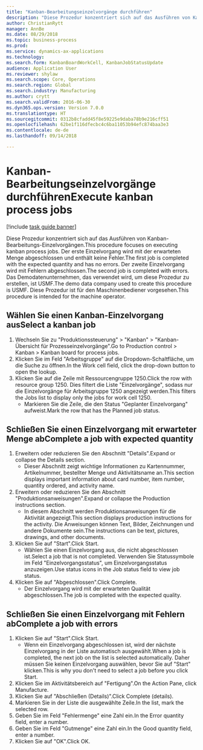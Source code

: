 ```yaml
--- 
title: "Kanban-Bearbeitungseinzelvorgänge durchführen"
description: "Diese Prozedur konzentriert sich auf das Ausführen von Kanban-Bearbeitungs-Einzelvorgängen."
author: ChristianRytt
manager: AnnBe
ms.date: 08/29/2018
ms.topic: business-process
ms.prod: 
ms.service: dynamics-ax-applications
ms.technology: 
ms.search.form: KanbanBoardWorkCell, KanbanJobStatusUpdate
audience: Application User
ms.reviewer: shylaw
ms.search.scope: Core, Operations
ms.search.region: Global
ms.search.industry: Manufacturing
ms.author: crytt
ms.search.validFrom: 2016-06-30
ms.dyn365.ops.version: Version 7.0.0
ms.translationtype: HT
ms.sourcegitcommit: 0312b8cfadd45f8e59225e9daba78b9e216cff51
ms.openlocfilehash: 62be1f116dfecbc4c6ba11053b94efc874baa3e3
ms.contentlocale: de-de
ms.lasthandoff: 09/14/2018

---
```

# <a name="execute-kanban-process-jobs"></a><span data-ttu-id="90b43-103">Kanban-Bearbeitungseinzelvorgänge durchführen</span><span class="sxs-lookup"><span data-stu-id="90b43-103">Execute kanban process jobs</span></span>

[!include [task guide banner](../../includes/task-guide-banner.md)]

<span data-ttu-id="90b43-104">Diese Prozedur konzentriert sich auf das Ausführen von Kanban-Bearbeitungs-Einzelvorgängen.</span><span class="sxs-lookup"><span data-stu-id="90b43-104">This procedure focuses on executing kanban process jobs.</span></span> <span data-ttu-id="90b43-105">Der erste Einzelvorgang wird mit der erwarteten Menge abgeschlossen und enthält keine Fehler.</span><span class="sxs-lookup"><span data-stu-id="90b43-105">The first job is completed with the expected quantity and has no errors.</span></span> <span data-ttu-id="90b43-106">Der zweite Einzelvorgang wird mit Fehlern abgeschlossen.</span><span class="sxs-lookup"><span data-stu-id="90b43-106">The second job is completed with errors.</span></span> <span data-ttu-id="90b43-107">Das Demodatenunternehmen, das verwendet wird, um diese Prozedur zu erstellen, ist USMF.</span><span class="sxs-lookup"><span data-stu-id="90b43-107">The demo data company used to create this procedure is USMF.</span></span> <span data-ttu-id="90b43-108">Diese Prozedur ist für den Maschinenbediener vorgesehen.</span><span class="sxs-lookup"><span data-stu-id="90b43-108">This procedure is intended for the machine operator.</span></span>


## <a name="select-a-kanban-job"></a><span data-ttu-id="90b43-109">Wählen Sie einen Kanban-Einzelvorgang aus</span><span class="sxs-lookup"><span data-stu-id="90b43-109">Select a kanban job</span></span>
1. <span data-ttu-id="90b43-110">Wechseln Sie zu "Produktionssteuerung" > "Kanban" > "Kanban-Übersicht für Prozesseinzelvorgänge".</span><span class="sxs-lookup"><span data-stu-id="90b43-110">Go to Production control > Kanban > Kanban board for process jobs.</span></span>
2. <span data-ttu-id="90b43-111">Klicken Sie im Feld "Arbeitsgruppe" auf die Dropdown-Schaltfläche, um die Suche zu öffnen.</span><span class="sxs-lookup"><span data-stu-id="90b43-111">In the Work cell field, click the drop-down button to open the lookup.</span></span>
3. <span data-ttu-id="90b43-112">Klicken Sie auf die Zeile mit Ressourcengruppe 1250.</span><span class="sxs-lookup"><span data-stu-id="90b43-112">Click the row with resource group 1250.</span></span> <span data-ttu-id="90b43-113">Dies filtert die Liste "Einzelvorgänge", sodass nur die Einzelvorgänge für Arbeitsgruppe 1250 angezeigt werden.</span><span class="sxs-lookup"><span data-stu-id="90b43-113">This filters the Jobs list to display only the jobs for work cell 1250.</span></span>
    * <span data-ttu-id="90b43-114">Markieren Sie die Zeile, die den Status "Geplanter Einzelvorgang" aufweist.</span><span class="sxs-lookup"><span data-stu-id="90b43-114">Mark the row that has the Planned job status.</span></span>  

## <a name="complete-a-job-with-expected-quantity"></a><span data-ttu-id="90b43-115">Schließen Sie einen Einzelvorgang mit erwarteter Menge ab</span><span class="sxs-lookup"><span data-stu-id="90b43-115">Complete a job with expected quantity</span></span>
1. <span data-ttu-id="90b43-116">Erweitern oder reduzieren Sie den Abschnitt "Details".</span><span class="sxs-lookup"><span data-stu-id="90b43-116">Expand or collapse the Details section.</span></span>
    * <span data-ttu-id="90b43-117">Dieser Abschnitt zeigt wichtige Informationen zu Kartennummer, Artikelnummer, bestellter Menge und Aktivitätsname an.</span><span class="sxs-lookup"><span data-stu-id="90b43-117">This section displays important information about card number, item number, quantity ordered, and activity name.</span></span>  
2. <span data-ttu-id="90b43-118">Erweitern oder reduzieren Sie den Abschnitt "Produktionsanweisungen".</span><span class="sxs-lookup"><span data-stu-id="90b43-118">Expand or collapse the Production instructions section.</span></span>
    * <span data-ttu-id="90b43-119">In diesem Abschnitt werden Produktionsanweisungen für die Aktivität angezeigt.</span><span class="sxs-lookup"><span data-stu-id="90b43-119">This section displays production instructions for the activity.</span></span> <span data-ttu-id="90b43-120">Die Anweisungen können Text, Bilder, Zeichnungen und andere Dokumente sein.</span><span class="sxs-lookup"><span data-stu-id="90b43-120">The instructions can be text, pictures, drawings, and other documents.</span></span>  
3. <span data-ttu-id="90b43-121">Klicken Sie auf "Start".</span><span class="sxs-lookup"><span data-stu-id="90b43-121">Click Start.</span></span>
    * <span data-ttu-id="90b43-122">Wählen Sie einen Einzelvorgang aus, die nicht abgeschlossen ist.</span><span class="sxs-lookup"><span data-stu-id="90b43-122">Select a job that is not completed.</span></span> <span data-ttu-id="90b43-123">Verwenden Sie Statussymbole im Feld "Einzelvorgangsstatus", um Einzelvorgangsstatus anzuzeigen.</span><span class="sxs-lookup"><span data-stu-id="90b43-123">Use status icons in the Job status field to view job status.</span></span>      
4. <span data-ttu-id="90b43-124">Klicken Sie auf "Abgeschlossen".</span><span class="sxs-lookup"><span data-stu-id="90b43-124">Click Complete.</span></span>
    * <span data-ttu-id="90b43-125">Der Einzelvorgang wird mit der erwarteten Qualität abgeschlossen.</span><span class="sxs-lookup"><span data-stu-id="90b43-125">The job is completed with the expected quality.</span></span>  

## <a name="complete-a-job-with-errors"></a><span data-ttu-id="90b43-126">Schließen Sie einen Einzelvorgang mit Fehlern ab</span><span class="sxs-lookup"><span data-stu-id="90b43-126">Complete a job with errors</span></span>
1. <span data-ttu-id="90b43-127">Klicken Sie auf "Start".</span><span class="sxs-lookup"><span data-stu-id="90b43-127">Click Start.</span></span>
    * <span data-ttu-id="90b43-128">Wenn ein Einzelvorgang abgeschlossen ist, wird der nächste Einzelvorgang in der Liste automatisch ausgewählt.</span><span class="sxs-lookup"><span data-stu-id="90b43-128">When a job is completed, the next job on the list is selected automatically.</span></span> <span data-ttu-id="90b43-129">Daher müssen Sie keinen Einzelvorgang auswählen, bevor Sie auf "Start" klicken.</span><span class="sxs-lookup"><span data-stu-id="90b43-129">This is why you don't need to select a job before you click Start.</span></span>  
2. <span data-ttu-id="90b43-130">Klicken Sie im Aktivitätsbereich auf "Fertigung".</span><span class="sxs-lookup"><span data-stu-id="90b43-130">On the Action Pane, click Manufacture.</span></span>
3. <span data-ttu-id="90b43-131">Klicken Sie auf "Abschließen (Details)".</span><span class="sxs-lookup"><span data-stu-id="90b43-131">Click Complete (details).</span></span>
4. <span data-ttu-id="90b43-132">Markieren Sie in der Liste die ausgewählte Zeile.</span><span class="sxs-lookup"><span data-stu-id="90b43-132">In the list, mark the selected row.</span></span>
5. <span data-ttu-id="90b43-133">Geben Sie im Feld "Fehlermenge" eine Zahl ein.</span><span class="sxs-lookup"><span data-stu-id="90b43-133">In the Error quantity field, enter a number.</span></span>
6. <span data-ttu-id="90b43-134">Geben Sie im Feld "Gutmenge" eine Zahl ein.</span><span class="sxs-lookup"><span data-stu-id="90b43-134">In the Good quantity field, enter a number.</span></span>
7. <span data-ttu-id="90b43-135">Klicken Sie auf "OK".</span><span class="sxs-lookup"><span data-stu-id="90b43-135">Click OK.</span></span>


